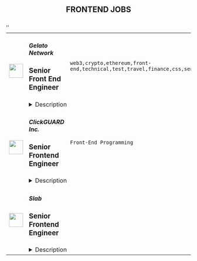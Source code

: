 <div align="center"><h2>FRONTEND JOBS</h2></div><table><tr>
                <td width="100" height="100" rowspan="2">
                    <img src="https://remoteok.com/assets/img/jobs/59c73224e44fd807b7f31656a04a162d1677050170.peg" width="38px" height="auto">
                </td>
                <td width="300">
                    <h5>Gelato Network</h5>
                    <h3>Senior Front End Engineer</h3>
                </td>
                <td width="300">
                    <code>web3,crypto,ethereum,front-end,technical,test,travel,finance,css,senior,go,engineer</code>
                </td>
                <td width="200">
                <text>3 days ago</text>
                </td>
                <td width="100" rowspan="2">
                <a href="https://remoteOK.com/remote-jobs/remote-senior-front-end-engineer-gelato-network-198330" align="right" target="_blank">Apply</a>
                </td>
            </tr>
            <tr>
                <td colspan="3">
                <details><summary>Description</summary>
                <h3><b>Description</b></h3><p>Join our team and work directly with the founders to build the future of Automation for the upcoming decentralized web. Enjoy a lot of perks, travel with us to cool events and participate in amazing off-side retreats with the team!<br>Participate in creating the most sophisticated crypto bot network ever created by designing the smart contracts that will rule them all!</p><p>We are a fully remote team and although we hire globally, there is a strong<b> preference for this role to be based in Central Europe.</b></p><p></p><h3><b>What we offer:</b></h3><br><ul>
<li align="left">A fully remote team with team members in Zug, Paris, New York, Berlin, and many other cool places</li>
<li align="left">Join the "Gelato Legendary Member Club" and work directly with the founders</li>
<li align="left">Participate in building the infrastructure that aims to become the glue between all crypto networks and power the most promising dapps on Ethereum and beyond</li>
<li align="left">Generous Token Package - Get a share of the network's token and be able to participate in the Gelato DAO</li>
<li align="left">Chance to participate in shaping the future of web3 by working together with the biggest projects in this space, such as MakerDAO, Connext, Quickswap, etc.</li>
<li align="left">Worldclass Investors - We are backed by top class VCs and Angels including Dragonfly, Galaxy Digital, ParaFi, Gnosis, Stani Kulechov and many more.</li>
</ul><br><h3><b>Responsibilities:</b></h3><br><ul>
<li align="left">Work together with Product Designers and Product Managers to implement Gelatoâs Front End Specs</li>
<li align="left">Help advanced front end applications such as Sorbet Finance and Gelato Ops</li>
<li align="left">Use a test driven development process to ensure only solid releases make it into production</li>
<li align="left">Participate in sprint planning and standups to discuss priorities and manage issue</li>
</ul><br><h3><b>Requirements:</b></h3><br><ul>
<li align="left">4yrs+ years experience with React.js, Vue.js or similar front-end frameworks</li>
<li align="left">4yrs+ years experience Graph QL</li>
<li align="left">4yrs+years experience with Typescript</li>
<li align="left">Strong CSS skills</li>
<li align="left">You can work with high autonomy</li>
<li align="left">Strong written and verbal communication skills</li>
</ul><br><h3><b>Technologies we use and teach:</b></h3><br><ul><li align="left">React.js</li></ul><br><h3><b>Benefits</b></h3><br><ul>
<li align="left">Work very autonomously</li>
<li align="left">Generous GEL token package</li>
<li align="left">Competitive Salary</li>
<li align="left">Unlimited holiday (yes you heard that right!)</li>
<li align="left">Work together with one of the best technical teams on Ethereum</li>
<li align="left">Build relationships with top blockchain teams which are already Gelato users, including MakerDAO, Instadapp, Zerion, Quickswap and many more</li>
<li align="left">Chance to travel the world to go to exciting events and connect with key players in this industry</li>
<li align="left">Join amazing in-person offsites all over the world</li>
</ul><br/><br/>Please mention the word **ADROITLY** and tag RMjA5LjIyMi4yMS42Mg== when applying to show you read the job post completely (#RMjA5LjIyMi4yMS42Mg==). This is a beta feature to avoid spam applicants. Companies can search these words to find applicants that read this and see they're human.
                </details>
                </td>
            </tr>,<tr>
                <td width="100" height="100" rowspan="2">
                    <img src="https://wwr-pro.s3.amazonaws.com/logos/0074/4123/logo.gif" width="38px" height="auto">
                </td>
                <td width="300">
                    <h5>ClickGUARD Inc.</h5>
                    <h3> Senior Frontend Engineer</h3>
                </td>
                <td width="300">
                    <code>Front-End Programming</code>
                </td>
                <td width="200">
                <text>3 days ago</text>
                </td>
                <td width="100" rowspan="2">
                <a href="https://weworkremotely.com/remote-jobs/clickguard-inc-senior-frontend-engineer" align="right" target="_blank">Apply</a>
                </td>
            </tr>
            <tr>
                <td colspan="3">
                <details><summary>Description</summary>
                <img src="https://we-work-remotely.imgix.net/logos/0074/4123/logo.gif?ixlib=rails-4.0.0&w=50&h=50&dpr=2&fit=fill&auto=compress" />

<p>
  <strong>Headquarters:</strong> America
    <br /><strong>URL:</strong> <a href="https://www.clickguard.com/">https://www.clickguard.com/</a>
</p>

<div><strong>About the role</strong></div><ul>
<li>Leading the front-end development for our SaaS productI</li>
<li>mplementing new user-facing features using React.js</li>
<li>Building reusable components and front-end libraries </li>
<li>Optimizing components for maximum performance across a variety of browsers and web-capable devices </li>
<li>Translating user stories, specs, and wireframes into high-quality code that delivers value to the end-user </li>
<li>Reporting to the Head of Product and Technical Team Lead<br><br>
</li>
</ul><div><strong>What qualifies you for this role?</strong></div><ul>
<li>You have strong Computer Science fundamentals</li>
<li>You've demonstrated experience as a senior frontend developer using React.js</li>
<li>You have excellent JavaScript knowledge in front end libraries and React.js</li>
<li>ecosystem</li>
<li>You have deep experience with UI libraries and design system</li>
<li>You are familiar with code versioning tools like git</li>
<li>You have experience developing analytical, data-driven web applications</li>
<li>You have versatility in the JavaScript ecosystem and programming languages in</li>
<li>general</li>
<li>Clear background in building Software as a Service, ad tech, and/or</li>
<li>cybersecurity tech</li>
<li>You have experience with Test-Driven Development</li>
<li>You have experience working remotely<br><br>
</li>
</ul><div><strong>What's in it for you?</strong></div><ul>
<li>Competitive salary + performance bonuses</li>
<li>Senior Frontend Engineer job description 2</li>
<li>Work that fits your personality and lifestyle</li>
<li>Your hours are flexible, and so is your vacation</li>
<li>You can work from anywhere in the world - We work remotely!</li>
<li>Join and help shape the future of PPC advertising</li>
<li>Once a year all expenses paid company get-togethers</li>
</ul><div><br></div>

<p><strong>To apply:</strong> <a href="https://weworkremotely.com/remote-jobs/clickguard-inc-senior-frontend-engineer">https://weworkremotely.com/remote-jobs/clickguard-inc-senior-frontend-engineer</a></p>

                </details>
                </td>
            </tr>,<tr>
                <td width="100" height="100" rowspan="2">
                    <img src="https://remotive.com/job/1599441/logo" width="38px" height="auto">
                </td>
                <td width="300">
                    <h5>Windranger Labs</h5>
                    <h3>Mantle - Front End Engineer (Mandarin Speaking)</h3>
                </td>
                <td width="300">
                    <code>crypto,CSS,html,react</code>
                </td>
                <td width="200">
                <text>1 days ago</text>
                </td>
                <td width="100" rowspan="2">
                <a href="https://remotive.com/remote-jobs/software-dev/mantle-front-end-engineer-mandarin-speaking-1599441" align="right" target="_blank">Apply</a>
                </td>
            </tr>
            <tr>
                <td colspan="3">
                <details><summary>Description</summary>
                <div class="h2">Who we are</div>
<p style="min-height: 1.5em;">Windranger is a product lab working on the <a href="https://www.bitdao.io/" rel="nofollow" target="_blank"><u>BitDAO</u></a> ecosystem, and other Web3 projects (protocols, DeFi, etc.). You can read more about us here: <a href="https://docs.windranger.io/" rel="nofollow" target="_blank"><u>https://docs.windranger.io/</u></a></p>
<p style="min-height: 1.5em;">We’re looking for the next generation of leaders and doers who have a passion for crypto and are looking to influence the future of Web3. If you value a flexible work environment that’s low ego and is focused on pragmatism over perfection, then keep on scrolling.</p>
<p style="min-height: 1.5em;"> </p>
<div class="h2">About this team</div>
<p style="min-height: 1.5em;">Windranger Labs are looking for a Front End Engineer to help support ongoing project work, maintain and build promotional landing pages, contribute to building awesome interactive web experiences and help drive a number of key initiatives around building community, including open source contributions and hackathons. We are looking for a self starter who has the initiative to self educate and be part of a dynamic fast paced team in a highly collaborative environment. Strong skills in communication and collaboration will be essential in this position. You have a curious mind, and always probe deeper into requirements. You are able to communicate clearly and efficiently with our globally diverse cohort of talented designers, engineers, content creators and product managers.</p>
<p style="min-height: 1.5em;">At Windranger we value individual contribution and results above all else. You will have the space and freedom to bring creative ideas to the table that help us achieve our goals.</p>
<p style="min-height: 1.5em;">Windranger have an extremely high bar for excellence and hire people who are constantly pushing their personal limits.</p>
<p style="min-height: 1.5em;"> </p>
<div class="h2">What you'll help us build</div>
<ul style="">
<li style="">
<p style="min-height: 1.5em;">Support on-going maintenance of our growing ecosystem of landing pages and sites</p>
</li>
<li style="">
<p style="min-height: 1.5em;">Help write articles and blog posts</p>
</li>
<li style="">
<p style="min-height: 1.5em;">Contribute to open source projects and improve your public profile</p>
</li>
<li style="">
<p style="min-height: 1.5em;">Potential to travel to events to represent the company</p>
</li>
</ul>
<p style="min-height: 1.5em;"> </p>
<div class="h2">Your craft</div>
<ul style="">
<li style="">
<p style="min-height: 1.5em;">Ideally 4+ years experience in a Front End Engineering role, with the ability to show examples of websites, landing pages and components you have built</p>
</li>
<li style="">
<p style="min-height: 1.5em;">Excellent skills in communication, preferably with experience in a remote-first and/or global distributed environment</p>
</li>
<li style="">
<p style="min-height: 1.5em;">Fluent in English and Mandarin</p>
</li>
<li style="">
<p style="min-height: 1.5em;">Experience with React or NextJS frameworks</p>
</li>
<li style="">
<p style="min-height: 1.5em;">Very strong core CSS/HTML skills</p>
</li>
<li style="">
<p style="min-height: 1.5em;">Ability or desire to learn TypeScript</p>
</li>
<li style="">
<p style="min-height: 1.5em;">Familiarity with Tailwind</p>
</li>
<li style="">
<p style="min-height: 1.5em;">You have the initiative and motivation fix bugs or improve processes that you identify</p>
</li>
<li style="">
<p style="min-height: 1.5em;">Seek clarification on requirements where needed</p>
</li>
<li style="">
<p style="min-height: 1.5em;">You enjoy owning, running and delivering your own projects</p>
</li>
<li style="">
<p style="min-height: 1.5em;">You are a curious and pro active learner</p>
</li>
<li style="">
<p style="min-height: 1.5em;">Excellent collaboration skills</p>
</li>
</ul>
<p style="min-height: 1.5em;"> </p>
<p style="min-height: 1.5em;"><strong>Extra credit</strong></p>
<ul style="">
<li style="">
<p style="min-height: 1.5em;">You have side projects, open-source work</p>
</li>
<li style="">
<p style="min-height: 1.5em;">Web3 experience (Ethers, Infura, MetaMask, Wallet Connect)</p>
</li>
<li style="">
<p style="min-height: 1.5em;">Design System experience</p>
</li>
<li style="">
<p style="min-height: 1.5em;">Interaction and or Animation experience</p>
</li>
<li style="">
<p style="min-height: 1.5em;">Flexibility to travel</p>
</li>
</ul>
<p style="min-height: 1.5em;"> </p>
<p style="min-height: 1.5em;"><em>If you think you have valuable experience to bring to the organization, but don’t necessarily meet all of the criteria for the role, we still want to hear from you. We consider all applications.</em></p>
<p style="min-height: 1.5em;"> </p>
<img src="https://remotive.com/job/track/1599441/blank.gif?source=public_api" alt=""/>
                </details>
                </td>
            </tr>,<tr>
                <td width="100" height="100" rowspan="2">
                    <img src="https://pbs.twimg.com/profile_images/1445184469132926979/udMW3mSs_400x400.jpg" width="38px" height="auto">
                </td>
                <td width="300">
                    <h5>Slab</h5>
                    <h3>Senior Frontend Engineer</h3>
                </td>
                <td width="300">
                    <code></code>
                </td>
                <td width="200">
                <text>0 days ago</text>
                </td>
                <td width="100" rowspan="2">
                <a href="https://jobs.lever.co/slab/287fe35f-9e9d-4d5a-a2d5-d1d7fc67c347" align="right" target="_blank">Apply</a>
                </td>
            </tr>
            <tr>
                <td colspan="3">
                <details><summary>Description</summary>
                <div class="section page-centered" data-qa="job-description"><div><b style="font-size: 18px">About: </b></div><div><br></div><div>At&nbsp;<a href="https://slab.com/" class="postings-link">Slab</a>, we believe that knowledge is the foundation of any organization's success. When a team's collective knowledge is accessible, that team's potential is limitless. That's why we're making the workplace a source of learning and purpose through knowledge-sharing. Our product helps teams easily create, organize, and discover knowledge across the entire company, from non-technical to tech-savvy. Thousands of customers rely on Slab across their entire workforces, including Asana, Benchling, and Fivetran.</div><div><br></div><div>As a small product-focused company, you'll join a team of experienced engineers, working on shipping features that delight users, fixing issues that get in their way while keeping our codebase, infrastructure, and tooling modern and well-maintained. We are globally distributed, with processes that minimize meetings and overhead, letting makers build on the maker's schedule.</div></div><div class="section page-centered"><div><h3>Technologies we use</h3><ul class="posting-requirements plain-list"><ul><li>React + TypeScript + Sass</li><li>GraphQL + Apollo + Absinthe</li><li>Elixir + Phoenix</li><li>Postgres + Redis</li><li>Docker + Kubernetes</li><li>Google Cloud Platform </li></ul></ul></div></div><div class="section page-centered"><div><h3>Sound like you? </h3><ul class="posting-requirements plain-list"><ul><li>You have a strong technical background, with experience solving complex engineering challenges</li><li>You love delighting users with great product experiences and resolving issues that get in their way</li><li>You're curious to learn and demonstrate the ability to do so very quickly</li><li>You communicate with clearly and concisely, whether with teammates or users</li><li>You are self-motivated and possess a strong work ethic</li><li>You are passionate about knowledge-sharing and identify with Slab's mission and values</li></ul></ul></div></div><div class="section page-centered"><div><h3>What we value:</h3><ul class="posting-requirements plain-list"><ul><li><b>Stay lean</b>&nbsp;- We strive for the greatest possible impact with the fewest number of employees. We empower our teammates with the most leveraged tools and efficient processes.</li><li><b>Default to open</b>&nbsp;- We encourage and nurture open exchanges of knowledge and ideas — while acting with respect and regard for each other.</li><li><b>Think rigorously</b>&nbsp;- We act and execute after careful thought and examination of known information, while acknowledging the risks we accept in its absence.</li><li><b>Say no</b>&nbsp;- We aim to deliver exceptionally high value in a small set of focus areas. We willingly abstain from good ideas to give only the most promising paths the attention they deserve.</li><li><b>The best prevails</b>&nbsp;- Whether an idea or an individual, the best will rise to the top at Slab. Ideas we pursue can come from anywhere, and individuals gain responsibilities due to outperformance.</li><li><b>Global optimization</b>&nbsp;- We believe that our mission — to make the workplace a source of learning and purpose — is the ultimate priority, above any single project, team, or individual.</li></ul></ul></div></div><div class="section page-centered"><div><h3>Benefits:</h3><ul class="posting-requirements plain-list"><ul><li>Full health insurance (USA) or stipend (International)</li><li>Wellness &amp; remote work stipends</li><li>$5k workspace setup, renewed biannually</li><li>7-year options exercise window</li></ul></ul></div></div><!--[2022-11-28] [GOLD-2535] Remove payTransparencyV1 when feature flag is fully removed--><div class="section page-centered" data-qa="closing-description"><div><i>Slab is an equal opportunity employer. We welcome people of diverse backgrounds, experiences, and perspectives.</i></div></div><div class="section page-centered last-section-apply" data-qa="btn-apply-bottom"><a class="postings-btn template-btn-submit hex-color" data-qa="show-page-apply" href="https://jobs.lever.co/slab/287fe35f-9e9d-4d5a-a2d5-d1d7fc67c347/apply">Apply for this job</a></div>
                </details>
                </td>
            </tr></table>